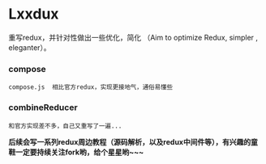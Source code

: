 # Lxxdux
重写redux，并针对性做出一些优化，简化  （Aim to optimize Redux,  simpler , eleganter）。

### compose
    compose.js  相比官方redux，实现更接地气，通俗易懂些
    
### combineReducer
    和官方实现差不多，自己又重写了一遍...
    
**后续会写一系列redux周边教程（源码解析，以及redux中间件等），有兴趣的童鞋一定要持续关注fork哟，给个星星哟~~~**
